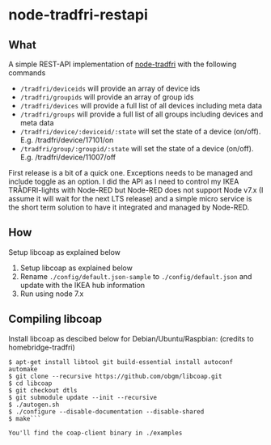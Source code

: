 # node-tradfri-restapi

What
---
A simple REST-API implementation of [node-tradfri](https://www.npmjs.com/package/node-tradfri) with the following commands

 - `/tradfri/deviceids` will provide an array of device ids
 - `/tradfri/groupids` will provide an array of group ids
 - `/tradfri/devices` will provide a full list of all devices including meta data
 - `/tradfri/groups` will provide a full list of all groups including devices and meta data
 - `/tradfri/device/:deviceid/:state` will set the state of a device (on/off). E.g. /tradfri/device/17101/on
 -  `/tradfri/group/:groupid/:state` will set the state of a device (on/off). E.g. /tradfri/device/11007/off

First release is a bit of a quick one. Exceptions needs to be managed and include toggle as an option. I did the API as I need to control my IKEA TRÅDFRI-lights with Node-RED but Node-RED does not support Node v7.x (I assume it will wait for the next LTS release) and a simple micro service is the short term solution to have it integrated and managed by Node-RED.

How
---
Setup libcoap as explained below

 1. Setup libcoap as explained below
 2. Rename `./config/default.json-sample` to `./config/default.json` and update with the IKEA hub information
 3. Run using node 7.x 

Compiling libcoap
---
Install libcoap as descibed below for Debian/Ubuntu/Raspbian:
(credits to homebridge-tradfri)

```
$ apt-get install libtool git build-essential install autoconf automake
$ git clone --recursive https://github.com/obgm/libcoap.git
$ cd libcoap
$ git checkout dtls
$ git submodule update --init --recursive
$ ./autogen.sh
$ ./configure --disable-documentation --disable-shared
$ make```

You'll find the coap-client binary in ./examples